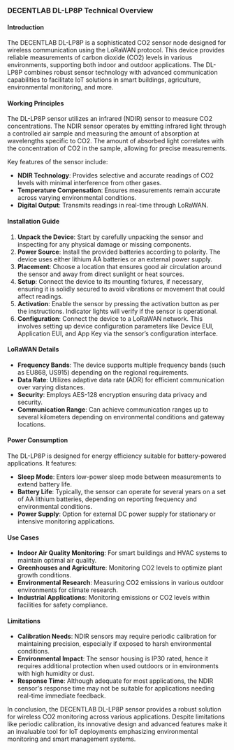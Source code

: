 ### DECENTLAB DL-LP8P Technical Overview

#### Introduction
The DECENTLAB DL-LP8P is a sophisticated CO2 sensor node designed for wireless communication using the LoRaWAN protocol. This device provides reliable measurements of carbon dioxide (CO2) levels in various environments, supporting both indoor and outdoor applications. The DL-LP8P combines robust sensor technology with advanced communication capabilities to facilitate IoT solutions in smart buildings, agriculture, environmental monitoring, and more.

#### Working Principles
The DL-LP8P sensor utilizes an infrared (NDIR) sensor to measure CO2 concentrations. The NDIR sensor operates by emitting infrared light through a controlled air sample and measuring the amount of absorption at wavelengths specific to CO2. The amount of absorbed light correlates with the concentration of CO2 in the sample, allowing for precise measurements.

Key features of the sensor include:
- **NDIR Technology**: Provides selective and accurate readings of CO2 levels with minimal interference from other gases.
- **Temperature Compensation**: Ensures measurements remain accurate across varying environmental conditions.
- **Digital Output**: Transmits readings in real-time through LoRaWAN.

#### Installation Guide
1. **Unpack the Device**: Start by carefully unpacking the sensor and inspecting for any physical damage or missing components.
2. **Power Source**: Install the provided batteries according to polarity. The device uses either lithium AA batteries or an external power supply.
3. **Placement**: Choose a location that ensures good air circulation around the sensor and away from direct sunlight or heat sources.
4. **Setup**: Connect the device to its mounting fixtures, if necessary, ensuring it is solidly secured to avoid vibrations or movement that could affect readings.
5. **Activation**: Enable the sensor by pressing the activation button as per the instructions. Indicator lights will verify if the sensor is operational.
6. **Configuration**: Connect the device to a LoRaWAN network. This involves setting up device configuration parameters like Device EUI, Application EUI, and App Key via the sensor’s configuration interface.

#### LoRaWAN Details
- **Frequency Bands**: The device supports multiple frequency bands (such as EU868, US915) depending on the regional requirements.
- **Data Rate**: Utilizes adaptive data rate (ADR) for efficient communication over varying distances.
- **Security**: Employs AES-128 encryption ensuring data privacy and security.
- **Communication Range**: Can achieve communication ranges up to several kilometers depending on environmental conditions and gateway locations.

#### Power Consumption
The DL-LP8P is designed for energy efficiency suitable for battery-powered applications. It features:
- **Sleep Mode**: Enters low-power sleep mode between measurements to extend battery life.
- **Battery Life**: Typically, the sensor can operate for several years on a set of AA lithium batteries, depending on reporting frequency and environmental conditions.
- **Power Supply**: Option for external DC power supply for stationary or intensive monitoring applications.

#### Use Cases
- **Indoor Air Quality Monitoring**: For smart buildings and HVAC systems to maintain optimal air quality.
- **Greenhouses and Agriculture**: Monitoring CO2 levels to optimize plant growth conditions.
- **Environmental Research**: Measuring CO2 emissions in various outdoor environments for climate research.
- **Industrial Applications**: Monitoring emissions or CO2 levels within facilities for safety compliance.

#### Limitations
- **Calibration Needs**: NDIR sensors may require periodic calibration for maintaining precision, especially if exposed to harsh environmental conditions.
- **Environmental Impact**: The sensor housing is IP30 rated, hence it requires additional protection when used outdoors or in environments with high humidity or dust.
- **Response Time**: Although adequate for most applications, the NDIR sensor's response time may not be suitable for applications needing real-time immediate feedback.

In conclusion, the DECENTLAB DL-LP8P sensor provides a robust solution for wireless CO2 monitoring across various applications. Despite limitations like periodic calibration, its innovative design and advanced features make it an invaluable tool for IoT deployments emphasizing environmental monitoring and smart management systems.
